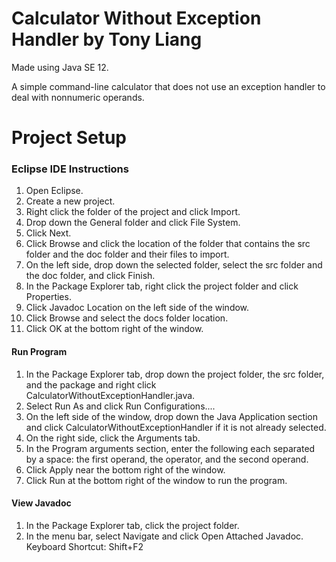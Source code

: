 # Calculator Without Exception Handler by Tony Liang

Made using Java SE 12.

A simple command-line calculator that does not use an exception handler to deal with nonnumeric operands.

# Project Setup

### Eclipse IDE Instructions
1. Open Eclipse.
2. Create a new project.
3. Right click the folder of the project and click Import.
4. Drop down the General folder and click File System.
5. Click Next.
6. Click Browse and click the location of the folder that contains the src folder and the doc folder and their files to import.
7. On the left side, drop down the selected folder, select the src folder and the doc folder, and click Finish.
8. In the Package Explorer tab, right click the project folder and click Properties.
9. Click Javadoc Location on the left side of the window.
10. Click Browse and select the docs folder location.
11. Click OK at the bottom right of the window.

#### Run Program
1. In the Package Explorer tab, drop down the project folder, the src folder, and the package and right click CalculatorWithoutExceptionHandler.java.
2. Select Run As and click Run Configurations....
3. On the left side of the window, drop down the Java Application section and click CalculatorWithoutExceptionHandler if it is not already selected.
4. On the right side, click the Arguments tab.
5. In the Program arguments section, enter the following each separated by a space: the first operand, the operator, and the second operand.
6. Click Apply near the bottom right of the window.
7. Click Run at the bottom right of the window to run the program.

#### View Javadoc
1. In the Package Explorer tab, click the project folder.
2. In the menu bar, select Navigate and click Open Attached Javadoc. Keyboard Shortcut: Shift+F2